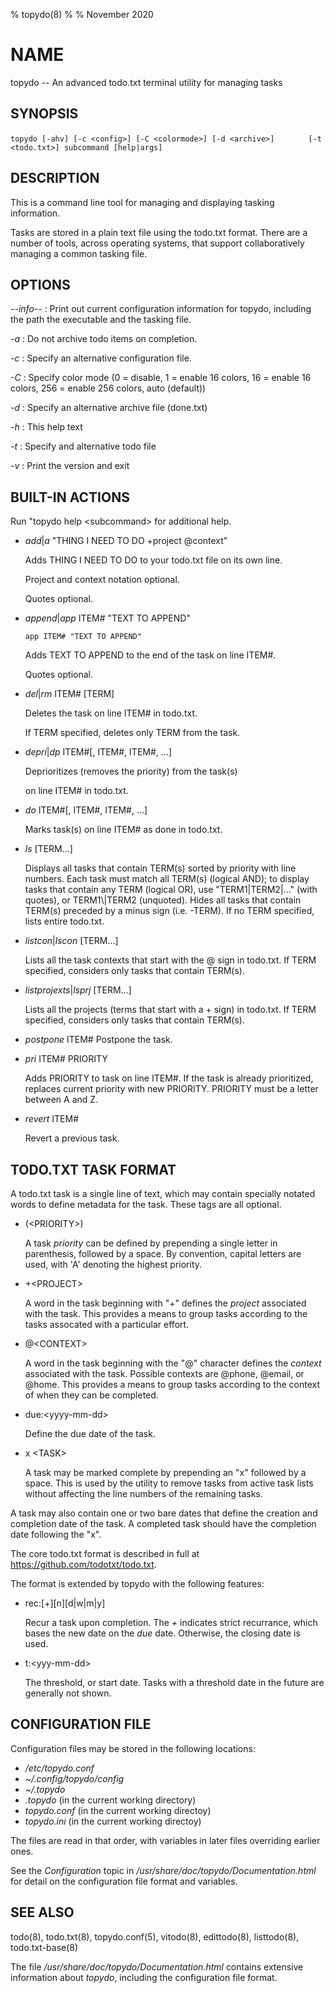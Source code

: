 % topydo(8)
%
% November 2020

# NAME

topydo -- An advanced todo.txt terminal utility for managing tasks

## SYNOPSIS

`topydo [-ahv] [-c <config>] [-C <colormode>] [-d <archive>]`
`       [-t <todo.txt>] subcommand [help|args]`

## DESCRIPTION

This is a command line tool for managing and displaying tasking information.

Tasks are stored in a plain text file using the todo.txt format. There are a
number of tools, across operating systems, that support collaboratively
managing a common tasking file.

## OPTIONS

_--info--_
: Print out current configuration information for topydo, including the path
the executable and the tasking file.

_-a_
: Do not archive todo items on completion.

_-c_
: Specify an alternative configuration file.

_-C_
: Specify color mode (0 = disable, 1 = enable 16 colors,
16 = enable 16 colors, 256 = enable 256 colors, auto (default))

_-d_
: Specify an alternative archive file (done.txt)

_-h_
: This help text

_-t_
: Specify and alternative todo file

_-v_
: Print the version and exit

## BUILT-IN ACTIONS
Run "topydo help \<subcommand\> for additional help.

  * _add_|_a_ "THING I NEED TO DO +project @context"

    Adds THING I NEED TO DO to your todo.txt file on its own line.

    Project and context notation optional.

    Quotes optional.

  * _append_|_app_ ITEM# "TEXT TO APPEND"

    ```app ITEM# "TEXT TO APPEND"```

    Adds TEXT TO APPEND to the end of the task on line ITEM#.

    Quotes optional.

  * _del_|_rm_ ITEM# [TERM]

    Deletes the task on line ITEM# in todo.txt.

    If TERM specified, deletes only TERM from the task.

  * _depri_|_dp_ ITEM#[, ITEM#, ITEM#, ...]

    Deprioritizes (removes the priority) from the task(s)

    on line ITEM# in todo.txt.

  * _do_ ITEM#[, ITEM#, ITEM#, ...]

    Marks task(s) on line ITEM# as done in todo.txt.

  * _ls_ [TERM...]

    Displays all tasks that contain TERM(s) sorted by priority with line
    numbers.  Each task must match all TERM(s) (logical AND); to display
    tasks that contain any TERM (logical OR), use
    "TERM1\|TERM2\|..." (with quotes), or TERM1\\|TERM2 (unquoted).
    Hides all tasks that contain TERM(s) preceded by a
    minus sign (i.e. -TERM). If no TERM specified, lists entire todo.txt.

  * _listcon_|_lscon_ [TERM...]

    Lists all the task contexts that start with the @ sign in todo.txt.
    If TERM specified, considers only tasks that contain TERM(s).

  * _listprojexts_|_lsprj_ [TERM...]

    Lists all the projects (terms that start with a + sign) in
    todo.txt.
    If TERM specified, considers only tasks that contain TERM(s).

  * _postpone_ ITEM#
    Postpone the task.

  * _pri_ ITEM# PRIORITY

    Adds PRIORITY to task on line ITEM#.  If the task is already
    prioritized, replaces current priority with new PRIORITY.
    PRIORITY must be a letter between A and Z.

  * _revert_ ITEM#

    Revert a previous task.


## TODO.TXT TASK FORMAT

A todo.txt task is a single line of text, which may contain specially notated
words to define metadata for the task. These tags are all optional.

  * (\<PRIORITY\>)

    A task _priority_ can be defined by prepending a single letter in
    parenthesis, followed by a space. By convention, capital letters are used,
    with 'A' denoting the highest priority.

  * +\<PROJECT\>

    A word in the task beginning with "+" defines the _project_ associated with
    the task. This provides a means to group tasks according to the tasks
    assocated with a particular effort.

  * @\<CONTEXT\>

    A word in the task beginning with the "@" character defines the _context_
    associated with the task. Possible contexts are @phone, @email, or @home.
    This provides a means to group tasks according to the context of when they
    can be completed.

  * due:\<yyyy-mm-dd\>

    Define the due date of the task.

  * x \<TASK\>

    A task may be marked complete by prepending an "x" followed by a space.
    This is used by the utility to remove tasks from active task lists without
    affecting the line numbers of the remaining tasks.

A task may also contain one or two bare dates that define the creation and
completion date of the task. A completed task should have the completion date
following the "x".

The core todo.txt format is described in full at
https://github.com/todotxt/todo.txt.

The format is extended by topydo with the following features:

  * rec:[+][n][d|w|m|y]

    Recur a task upon completion. The _+_ indicates strict recurrance, which
    bases the new date on the _due_ date. Otherwise, the closing date is
    used.

  * t:\<yyy-mm-dd>

    The threshold, or start date. Tasks with a threshold date in the future are
generally not shown.

## CONFIGURATION FILE

Configuration files may be stored in the following locations:

  * _/etc/topydo.conf_
  * _~/.config/topydo/config_
  * _~/.topydo_
  * _.topydo_ (in the current working directory)
  * _topydo.conf_ (in the current working directoy)
  * _topydo.ini_ (in the current working directoy)

The files are read in that order, with variables in later files overriding
earlier ones.

See the _Configuration_ topic in _/usr/share/doc/topydo/Documentation.html_ for
detail on the configuration file format and variables.

## SEE ALSO

todo(8), todo.txt(8), topydo.conf(5), vitodo(8), edittodo(8), listtodo(8),
todo.txt-base(8)

The file _/usr/share/doc/topydo/Documentation.html_ contains extensive
information about _topydo_, including the configuration file format.
